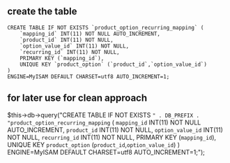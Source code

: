 ## create the table
```
CREATE TABLE IF NOT EXISTS `product_option_recurring_mapping` (
    `mapping_id` INT(11) NOT NULL AUTO_INCREMENT,
    `product_id` INT(11) NOT NULL,
    `option_value_id` INT(11) NOT NULL,
    `recurring_id` INT(11) NOT NULL,
    PRIMARY KEY (`mapping_id`),
    UNIQUE KEY `product_option` (`product_id`,`option_value_id`)
) 
ENGINE=MyISAM DEFAULT CHARSET=utf8 AUTO_INCREMENT=1;
```

## for later use for clean approach

$this->db->query("CREATE TABLE IF NOT EXISTS `" . DB_PREFIX . "product_option_recurring_mapping` (
    `mapping_id` INT(11) NOT NULL AUTO_INCREMENT,
    `product_id` INT(11) NOT NULL,
    `option_value_id` INT(11) NOT NULL,
    `recurring_id` INT(11) NOT NULL,
    PRIMARY KEY (`mapping_id`),
    UNIQUE KEY `product_option` (`product_id`,`option_value_id`)
) ENGINE=MyISAM DEFAULT CHARSET=utf8 AUTO_INCREMENT=1;");
